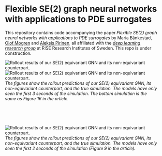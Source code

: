 # Flexible SE(2) graph neural networks with applications to PDE surrogates
This repository contains code accompanying the paper _Flexible SE(2) graph neural networks with applications to PDE surrogates_ by Maria Bånkestad, [Olof Mogren](https://mogren.one/) and [Aleksis Pirinen](https://aleksispi.github.io/), all affiliated with the [_deep learning research group_](https://dl-group.se/) at RISE Research Institutes of Sweden. This repo is under construction.


![Rollout results of our SE(2) equivariant GNN and its non-equivariant counterpart.](images/sim1.gif)
![Rollout results of our SE(2) equivariant GNN and its non-equivariant counterpart.](images/sim4.gif)
*The figures show the rollout predictions of our SE(2) equivariant GNN, its non-equivariant counterpart, and the true simulation. The models have only seen the first 3 seconds of the simulation. The bottom simulation is the same as Figure 16 in the article.*  

<br />
<br />
<br />



![Rollout results of our SE(2) equivariant GNN and its non-equivariant counterpart.](images/sim_smoke.gif)
*The figures show the rollout predictions of our SE(2) equivariant GNN, its non-equivariant counterpart, and the true simulation. The models have only seen the first 2 seconds of the simulation (Figure 9 in the article).*

